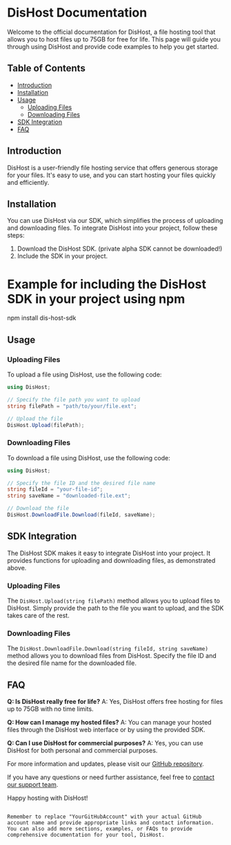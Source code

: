# DisHost Documentation

Welcome to the official documentation for DisHost, a file hosting tool that allows you to host files up to 75GB for free for life. This page will guide you through using DisHost and provide code examples to help you get started.

## Table of Contents

- [Introduction](#introduction)
- [Installation](#installation)
- [Usage](#usage)
  - [Uploading Files](#uploading-files)
  - [Downloading Files](#downloading-files)
- [SDK Integration](#sdk-integration)
- [FAQ](#faq)

## Introduction

DisHost is a user-friendly file hosting service that offers generous storage for your files. It's easy to use, and you can start hosting your files quickly and efficiently.

## Installation

You can use DisHost via our SDK, which simplifies the process of uploading and downloading files. To integrate DisHost into your project, follow these steps:

1. Download the DisHost SDK.
(private alpha SDK cannot be downloaded!)
2. Include the SDK in your project.


# Example for including the DisHost SDK in your project using npm
npm install dis-host-sdk


## Usage

### Uploading Files

To upload a file using DisHost, use the following code:
```csharp
using DisHost;

// Specify the file path you want to upload
string filePath = "path/to/your/file.ext";

// Upload the file
DisHost.Upload(filePath);
```

### Downloading Files

To download a file using DisHost, use the following code:

```csharp
using DisHost;

// Specify the file ID and the desired file name
string fileId = "your-file-id";
string saveName = "downloaded-file.ext";

// Download the file
DisHost.DownloadFile.Download(fileId, saveName);
```

## SDK Integration

The DisHost SDK makes it easy to integrate DisHost into your project. It provides functions for uploading and downloading files, as demonstrated above.

### Uploading Files

The `DisHost.Upload(string filePath)` method allows you to upload files to DisHost. Simply provide the path to the file you want to upload, and the SDK takes care of the rest.

### Downloading Files

The `DisHost.DownloadFile.Download(string fileId, string saveName)` method allows you to download files from DisHost. Specify the file ID and the desired file name for the downloaded file.

## FAQ

**Q: Is DisHost really free for life?**
A: Yes, DisHost offers free hosting for files up to 75GB with no time limits.

**Q: How can I manage my hosted files?**
A: You can manage your hosted files through the DisHost web interface or by using the provided SDK.

**Q: Can I use DisHost for commercial purposes?**
A: Yes, you can use DisHost for both personal and commercial purposes.

For more information and updates, please visit our [GitHub repository](https://github.com/YourGitHubAccount/DisHost).

If you have any questions or need further assistance, feel free to [contact our support team](mailto:support@dishost.com).

Happy hosting with DisHost!
```

Remember to replace "YourGitHubAccount" with your actual GitHub account name and provide appropriate links and contact information. You can also add more sections, examples, or FAQs to provide comprehensive documentation for your tool, DisHost.
